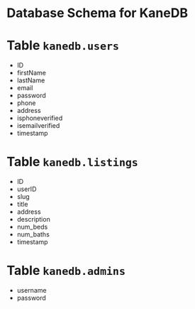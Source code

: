 # Database Schema for KaneDB

Table `kanedb.users`
====================

- ID
- firstName
- lastName
- email
- password
- phone
- address
- isphoneverified
- isemailverified
- timestamp

Table `kanedb.listings`
=======================

- ID
- userID
- slug
- title
- address
- description
- num_beds
- num_baths
- timestamp 


Table `kanedb.admins`
=====================

- username
- password